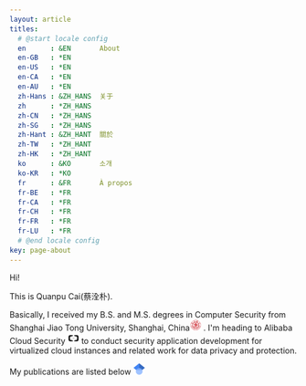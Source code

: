 ```yaml
---
layout: article
titles:
  # @start locale config
  en      : &EN       About
  en-GB   : *EN
  en-US   : *EN
  en-CA   : *EN
  en-AU   : *EN
  zh-Hans : &ZH_HANS  关于
  zh      : *ZH_HANS
  zh-CN   : *ZH_HANS
  zh-SG   : *ZH_HANS
  zh-Hant : &ZH_HANT  關於
  zh-TW   : *ZH_HANT
  zh-HK   : *ZH_HANT
  ko      : &KO       소개
  ko-KR   : *KO
  fr      : &FR       À propos
  fr-BE   : *FR
  fr-CA   : *FR
  fr-CH   : *FR
  fr-FR   : *FR
  fr-LU   : *FR
  # @end locale config
key: page-about
---
```


Hi!

This is Quanpu Cai(蔡洤朴). 

Basically, I received my B.S. and M.S. degrees in Computer Security from Shanghai Jiao Tong University, Shanghai, China<img src="/assets/images/logo/SJTU.png" width = "20" height = "20" /> . I'm heading to Alibaba Cloud Security <img src="/assets/images/logo/aliyun.svg" width = "20" height = "20" />  to conduct security application development for virtualized cloud instances and related work for data privacy and protection.

<!-- You can find my Chinese job-intended resume [here](/assets/pdfs/蔡洤朴.pdf) -->

My publications are listed below  <img src="/assets/images/logo/glScholar.svg" width = "20" height = "20" /> 